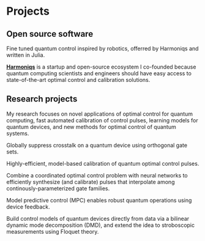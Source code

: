 # Projects

<script setup>
import ResearchProject from './.vitepress/theme/components/ResearchProject.vue'
</script>

## Open source software

<ResearchProject
    title="Piccolo.jl"
    img="/images/piccolo.jpg"
    link="https://github.com/harmoniqs/Piccolo.jl">
    Fine tuned quantum control inspired by robotics, offerred by Harmoniqs and written in Julia.
</ResearchProject>

[**Harmoniqs**](https://www.harmoniqs.co/) is a startup and open-source ecosystem I co-founded because quantum computing scientists and engineers should have easy access to state-of-the-art optimal control and calibration solutions.

## Research projects

My research focuses on novel applications of optimal control for quantum computing, fast automated calibration of control pulses, learning models for quantum devices, and new methods for optimal control of quantum systems.

<ResearchProject
    title="Crosstalk-Robust Gatesets"
    img="/images/crgs.png">
    Globally suppress crosstalk on a quantum device using orthogonal gate sets.
</ResearchProject>

<ResearchProject
    title="Quantum Iterative Learning Control"
    img="/images/qilc.png">
    Highly-efficient, model-based calibration of quantum optimal control pulses.
</ResearchProject>

<ResearchProject
    title="Optimal control and neural networks can efficiently interpolate gates"
    link="https://www.computer.org/csdl/proceedings-article/qce/2024/413701b336/23oq4Nyibuw"
    img="/images/interp.png">
    Combine a coordinated optimal control problem with neural networks to efficiently synthesize (and calibrate) pulses that interpolate among continously-parameterized gate families.
</ResearchProject>

<ResearchProject
    title="Robust quantum state prep with MPC"
    link="https://quantum-journal.org/papers/q-2022-10-13-837/"
    img="/images/mpc.png">
    Model predictive control (MPC) enables robust quantum operations using device feedback.
</ResearchProject>

<ResearchProject
    title="Learn quantum control models from data with BiDMD"
    link="https://iopscience.iop.org/article/10.1088/1367-2630/abe972"
    img="/images/bidmd.png">
    Build control models of quantum devices directly from data via a bilinear dynamic mode decomposition (DMD), and extend the idea to stroboscopic measurements using Floquet theory.
</ResearchProject>
